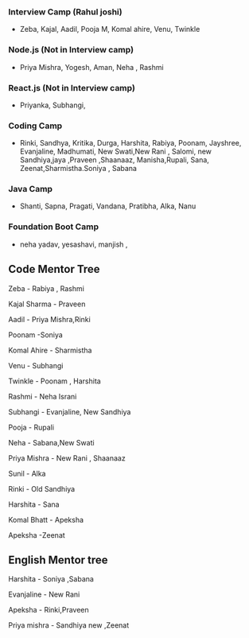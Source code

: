 ### Interview Camp (Rahul joshi)
- Zeba, Kajal, Aadil, Pooja M, Komal ahire, Venu, Twinkle 

### Node.js (Not in Interview camp)
- Priya Mishra, Yogesh, Aman, Neha , Rashmi

### React.js (Not in Interview camp)
- Priyanka, Subhangi, 

### Coding Camp
- Rinki, Sandhya,  Kritika, Durga, Harshita, Rabiya, Poonam, Jayshree, Evanjaline, Madhumati, New Swati,New Rani , Salomi, new Sandhiya,jaya ,Praveen ,Shaanaaz, Manisha,Rupali, Sana, Zeenat,Sharmistha.Soniya , Sabana


### Java Camp
- Shanti, Sapna, Pragati, Vandana, Pratibha, Alka, Nanu


### Foundation Boot Camp
- neha yadav, yesashavi, manjish ,  

## Code Mentor Tree

Zeba - Rabiya , Rashmi

Kajal Sharma -  Praveen

Aadil - Priya Mishra,Rinki  

Poonam -Soniya

Komal Ahire - Sharmistha

Venu - Subhangi

Twinkle - Poonam , Harshita

Rashmi - Neha Israni

Subhangi - Evanjaline, New Sandhiya

Pooja - Rupali

Neha - Sabana,New Swati 

Priya Mishra - New Rani , Shaanaaz

Sunil - Alka

Rinki -  Old Sandhiya

Harshita -  Sana

Komal Bhatt -  Apeksha

Apeksha -Zeenat



## English Mentor tree


Harshita - Soniya ,Sabana

Evanjaline - New Rani

Apeksha - Rinki,Praveen 

Priya mishra - Sandhiya new ,Zeenat




